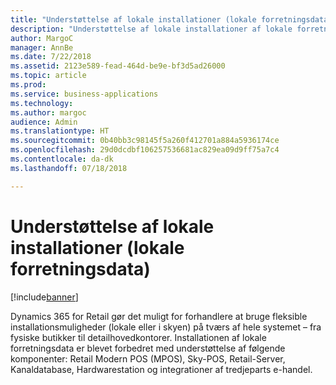 ```yaml
---
title: "Understøttelse af lokale installationer (lokale forretningsdata)"
description: "Understøttelse af lokale installationer af lokale forretningsdata"
author: MargoC
manager: AnnBe
ms.date: 7/22/2018
ms.assetid: 2123e589-fead-464d-be9e-bf3d5ad26000
ms.topic: article
ms.prod: 
ms.service: business-applications
ms.technology: 
ms.author: margoc
audience: Admin
ms.translationtype: HT
ms.sourcegitcommit: 0b40bb3c98145f5a260f412701a884a5936174ce
ms.openlocfilehash: 29d0dcdbf106257536681ac829ea09d9ff75a7c4
ms.contentlocale: da-dk
ms.lasthandoff: 07/18/2018

---
```

#  <a name="support-for-on-premises-local-business-data-deployments"></a>Understøttelse af lokale installationer (lokale forretningsdata)


[!include[banner](../../includes/banner.md)]

Dynamics 365 for Retail gør det muligt for forhandlere at bruge fleksible installationsmuligheder (lokale eller i skyen) på tværs af hele systemet – fra fysiske butikker til detailhovedkontorer. Installationen af lokale forretningsdata er blevet forbedret med understøttelse af følgende komponenter: Retail Modern POS (MPOS), Sky-POS, Retail-Server, Kanaldatabase, Hardwarestation og integrationer af tredjeparts e-handel.

